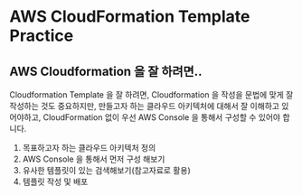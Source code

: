 # AWS CloudFormation Template Practice

## AWS Cloudformation 을 잘 하려면.. 

Cloudformation Template 을 잘 하려면, Cloudformation 을 작성을 문법에 맞게 잘 작성하는 것도 중요하지만,
만들고자 하는 클라우드 아키텍처에 대해서 잘 이해하고 있어야하고, CloudFormation 없이 우선 AWS Console 을 통해서
구성할 수 있어야 합니다.

1. 목표하고자 하는 클라우드 아키텍처 정의
2. AWS Console 을 통해서 먼저 구성 해보기
3. 유사한 템플릿이 있는 검색해보기(참고자료로 활용)
4. 템플릿 작성 및 배포




